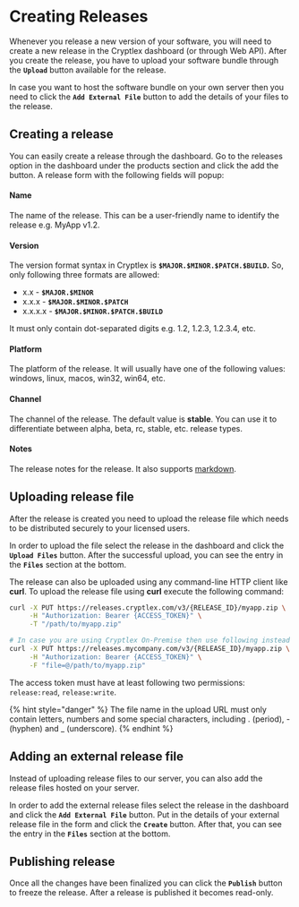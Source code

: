 # Creating Releases

Whenever you release a new version of your software, you will need to create a new release in the Cryptlex dashboard \(or through Web API\). After you create the release, you have to upload your software bundle through the **`Upload`** button available for the release. 

In case you want to host the software bundle on your own server then you need to click the **`Add External File`** button to add the details of your files to the release.

## Creating a release

You can easily create a release through the dashboard. Go to the releases option in the dashboard under the products section and click the add the button. A release form with the following fields will popup: 

#### Name

The name of the release. This can be a user-friendly name to identify the release e.g. MyApp v1.2.

#### Version

The version format syntax in Cryptlex is **`$MAJOR.$MINOR.$PATCH.$BUILD`.** So, only following three formats are allowed:

* x.x - **`$MAJOR.$MINOR`**
* x.x.x - **`$MAJOR.$MINOR.$PATCH`**
* x.x.x.x - **`$MAJOR.$MINOR.$PATCH.$BUILD`**

 It must only contain dot-separated digits e.g. 1.2, 1.2.3, 1.2.3.4, etc.

#### Platform

The platform of the release. It will usually have one of the following values: windows, linux, macos, win32, win64, etc.

#### Channel

The channel of the release. The default value is **stable**. You can use it to differentiate between alpha, beta, rc, stable, etc. release types.

#### Notes

The release notes for the release. It also supports [markdown](https://www.markdownguide.org/basic-syntax).

## Uploading release file

After the release is created you need to upload the release file which needs to be distributed securely to your licensed users.

In order to upload the file select the release in the dashboard and click the **`Upload Files`** button. After the successful upload, you can see the entry in the **`Files`** section at the bottom.

The release can also be uploaded using any command-line HTTP client like **curl**. To upload the release file using **curl** execute the following command:

```bash
curl -X PUT https://releases.cryptlex.com/v3/{RELEASE_ID}/myapp.zip \
     -H "Authorization: Bearer {ACCESS_TOKEN}" \
     -T "/path/to/myapp.zip"

# In case you are using Cryptlex On-Premise then use following instead
curl -X PUT https://releases.mycompany.com/v3/{RELEASE_ID}/myapp.zip \
     -H "Authorization: Bearer {ACCESS_TOKEN}" \
     -F "file=@/path/to/myapp.zip"
```

The access token must have at least following two permissions: `release:read`, `release:write`.

{% hint style="danger" %}
The file name in the upload URL must only contain letters, numbers and some special characters, including . \(period\), - \(hyphen\) and \_ \(underscore\).
{% endhint %}

## Adding an external release file

Instead of uploading release files to our server, you can also add the release files hosted on your server.

In order to add the external release files select the release in the dashboard and click the **`Add External File`** button. Put in the details of your external release file in the form and click the **`Create`** button. After that, you can see the entry in the **`Files`** section at the bottom.

## Publishing release

Once all the changes have been finalized you can click the **`Publish`** button to freeze the release. After a release is published it becomes read-only.

